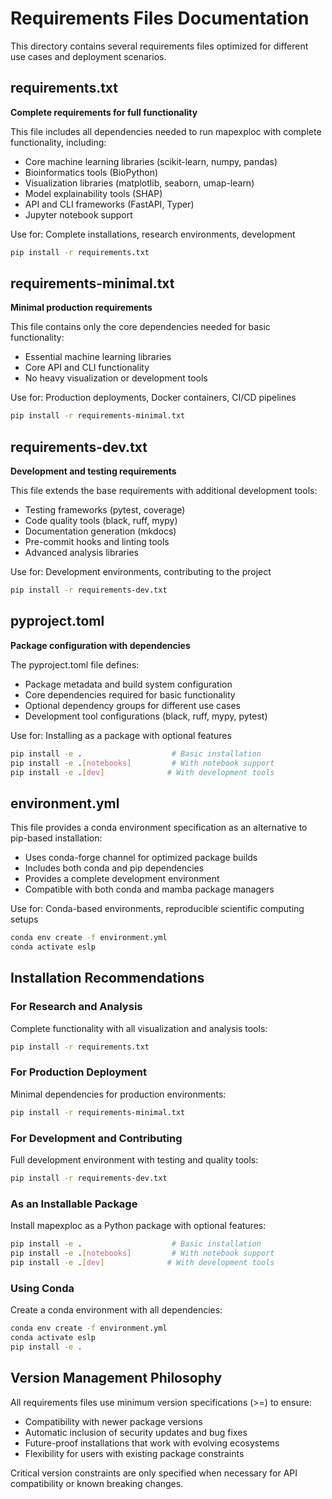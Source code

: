 # Requirements Files Documentation

This directory contains several requirements files optimized for different use cases and deployment scenarios.

## requirements.txt

**Complete requirements for full functionality**

This file includes all dependencies needed to run mapexploc with complete functionality, including:

- Core machine learning libraries (scikit-learn, numpy, pandas)
- Bioinformatics tools (BioPython)
- Visualization libraries (matplotlib, seaborn, umap-learn)
- Model explainability tools (SHAP)
- API and CLI frameworks (FastAPI, Typer)
- Jupyter notebook support

Use for: Complete installations, research environments, development

```bash
pip install -r requirements.txt
```

## requirements-minimal.txt

**Minimal production requirements**

This file contains only the core dependencies needed for basic functionality:

- Essential machine learning libraries
- Core API and CLI functionality
- No heavy visualization or development tools

Use for: Production deployments, Docker containers, CI/CD pipelines

```bash
pip install -r requirements-minimal.txt
```

## requirements-dev.txt

**Development and testing requirements**

This file extends the base requirements with additional development tools:

- Testing frameworks (pytest, coverage)
- Code quality tools (black, ruff, mypy)
- Documentation generation (mkdocs)
- Pre-commit hooks and linting tools
- Advanced analysis libraries

Use for: Development environments, contributing to the project

```bash
pip install -r requirements-dev.txt
```

## pyproject.toml

**Package configuration with dependencies**

The pyproject.toml file defines:

- Package metadata and build system configuration
- Core dependencies required for basic functionality
- Optional dependency groups for different use cases
- Development tool configurations (black, ruff, mypy, pytest)

Use for: Installing as a package with optional features

```bash
pip install -e .                    # Basic installation
pip install -e .[notebooks]         # With notebook support
pip install -e .[dev]              # With development tools
```

## environment.yml

This file provides a conda environment specification as an alternative to pip-based installation:

- Uses conda-forge channel for optimized package builds
- Includes both conda and pip dependencies
- Provides a complete development environment
- Compatible with both conda and mamba package managers

Use for: Conda-based environments, reproducible scientific computing setups

```bash
conda env create -f environment.yml
conda activate eslp
```

## Installation Recommendations

### For Research and Analysis

Complete functionality with all visualization and analysis tools:

```bash
pip install -r requirements.txt
```

### For Production Deployment

Minimal dependencies for production environments:

```bash
pip install -r requirements-minimal.txt
```

### For Development and Contributing

Full development environment with testing and quality tools:

```bash
pip install -r requirements-dev.txt
```

### As an Installable Package

Install mapexploc as a Python package with optional features:

```bash
pip install -e .                    # Basic installation
pip install -e .[notebooks]         # With notebook support
pip install -e .[dev]              # With development tools
```

### Using Conda

Create a conda environment with all dependencies:

```bash
conda env create -f environment.yml
conda activate eslp
pip install -e .
```

## Version Management Philosophy

All requirements files use minimum version specifications (>=) to ensure:

- Compatibility with newer package versions
- Automatic inclusion of security updates and bug fixes
- Future-proof installations that work with evolving ecosystems
- Flexibility for users with existing package constraints

Critical version constraints are only specified when necessary for API compatibility or known breaking changes.
